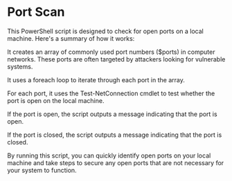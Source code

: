 # Port Scan

This PowerShell script is designed to check for open ports on a local machine. Here's a summary of how it works:

It creates an array of commonly used port numbers ($ports) in computer networks. These ports are often targeted by attackers looking for vulnerable systems.

It uses a foreach loop to iterate through each port in the array.

For each port, it uses the Test-NetConnection cmdlet to test whether the port is open on the local machine.

If the port is open, the script outputs a message indicating that the port is open.

If the port is closed, the script outputs a message indicating that the port is closed.

By running this script, you can quickly identify open ports on your local machine and take steps to secure any open ports that are not necessary for your system to function.
